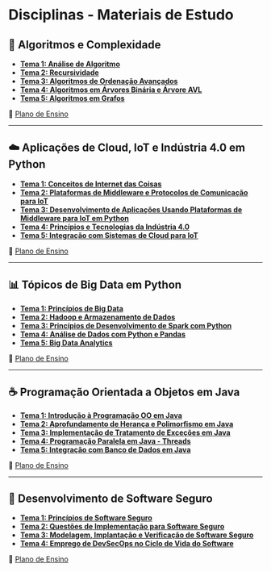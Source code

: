 # Disciplinas - Materiais de Estudo

## 🔢 Algoritmos e Complexidade

- **[Tema 1: Análise de Algoritmo](https://stecine.azureedge.net/repositorio/analise_de_algoritmo/index.html)**
- **[Tema 2: Recursividade](https://stecine.azureedge.net/repositorio/recursividade/index.html)**
- **[Tema 3: Algoritmos de Ordenação Avançados](https://stecine.azureedge.net/repositorio/algoritmos_de_ordenacao_avancados/index.html)**
- **[Tema 4: Algoritmos em Árvores Binária e Árvore AVL](https://stecine.azureedge.net/repositorio/algoritmos_em_arvores_binaria_e_arvore_avl/index.html)**
- **[Tema 5: Algoritmos em Grafos](https://stecine.azureedge.net/repositorio/algoritmos_em_grafos/index.html)**

📄 [Plano de Ensino](https://estudante.estacio.br/aura-repo/disciplinas/DGT1348/DGT1348_Plano_de_ensino.pdf)

---

## ☁️ Aplicações de Cloud, IoT e Indústria 4.0 em Python

- **[Tema 1: Conceitos de Internet das Coisas](https://stecine.azureedge.net/repositorio/01427/index.html)**
- **[Tema 2: Plataformas de Middleware e Protocolos de Comunicação para IoT](https://stecine.azureedge.net/repositorio/01859/index.html)**
- **[Tema 3: Desenvolvimento de Aplicações Usando Plataformas de Middleware para IoT em Python](https://stecine.azureedge.net/repositorio/01477/index.html)**
- **[Tema 4: Princípios e Tecnologias da Indústria 4.0](https://stecine.azureedge.net/repositorio/01877/index.html)**
- **[Tema 5: Integração com Sistemas de Cloud para IoT](https://stecine.azureedge.net/repositorio/01679/index.html)**

📄 [Plano de Ensino](https://estudante.estacio.br/aura-repo/disciplinas/DGT0991/DGT0991_Plano_de_ensino.pdf)

---

## 📊 Tópicos de Big Data em Python

- **[Tema 1: Princípios de Big Data](https://stecine.azureedge.net/repositorio/00212ti/02727/index.html)**
- **[Tema 2: Hadoop e Armazenamento de Dados](https://stecine.azureedge.net/repositorio/00212ti/04089/index.html)**
- **[Tema 3: Princípios de Desenvolvimento de Spark com Python](https://stecine.azureedge.net/repositorio/00212ti/04090/index.html)**
- **[Tema 4: Análise de Dados com Python e Pandas](https://stecine.azureedge.net/repositorio/00212ti/02260/index.html)**
- **[Tema 5: Big Data Analytics](https://stecine.azureedge.net/repositorio/00212ti/02318/index.html)**

📄 [Plano de Ensino](https://estudante.estacio.br/aura-repo/disciplinas/DGT0134/DGT0134_Plano_de_ensino.pdf)

---

## ☕ Programação Orientada a Objetos em Java

- **[Tema 1: Introdução à Programação OO em Java](https://stecine.azureedge.net/repositorio/00212ti/01703/index.html)**
- **[Tema 2: Aprofundamento de Herança e Polimorfismo em Java](https://stecine.azureedge.net/repositorio/00212ti/01338/index.html)**
- **[Tema 3: Implementação de Tratamento de Exceções em Java](https://stecine.azureedge.net/repositorio/00212ti/01662/index.html)**
- **[Tema 4: Programação Paralela em Java - Threads](https://stecine.azureedge.net/repositorio/00212ti/01895/index.html)**
- **[Tema 5: Integração com Banco de Dados em Java](https://stecine.azureedge.net/repositorio/00212ti/01678/index.html)**

📄 [Plano de Ensino](https://estudante.estacio.br/aura-repo/disciplinas/DGT0244/DGT0244_Plano_de_ensino.pdf)

---

## 🔐 Desenvolvimento de Software Seguro

- **[Tema 1: Princípios de Software Seguro](https://stecine.azureedge.net/repositorio/00212ti/07618/index.html)**
- **[Tema 2: Questões de Implementação para Software Seguro](https://stecine.azureedge.net/repositorio/00212ti/07619/index.html)**
- **[Tema 3: Modelagem, Implantação e Verificação de Software Seguro](https://stecine.azureedge.net/repositorio/00212ti/07620/index.html)**
- **[Tema 4: Emprego de DevSecOps no Ciclo de Vida do Software](https://stecine.azureedge.net/repositorio/00212ti/07621/index.html)**

📄 [Plano de Ensino](https://estudante.estacio.br/aura-repo/disciplinas/DGT1353/DGT1353_Plano_de_ensino.pdf)

